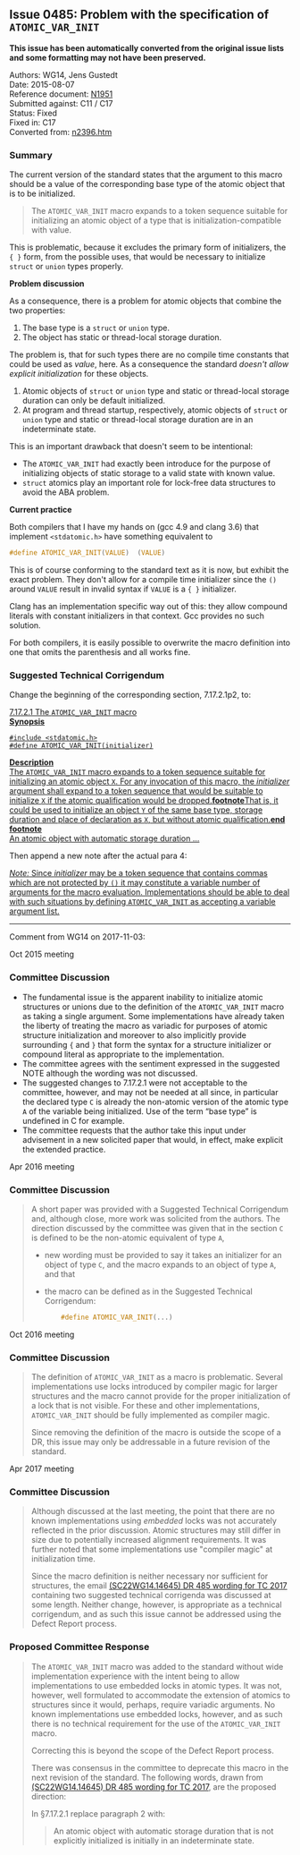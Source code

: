 ## Issue 0485: Problem with the specification of `ATOMIC_VAR_INIT`

**This issue has been automatically converted from the original issue lists and some formatting may not have been preserved.**

Authors: WG14, Jens Gustedt  
Date: 2015-08-07  
Reference document: [N1951](https://www.open-std.org/jtc1/sc22/wg14/www/docs/n1951.htm)  
Submitted against: C11 / C17  
Status: Fixed  
Fixed in: C17  
Converted from: [n2396.htm](https://www.open-std.org/jtc1/sc22/wg14/www/docs/n2396.htm)

### Summary

The current version of the standard states that the argument to this macro
should be a value of the corresponding base type of the atomic object that is to
be initialized.

> The `ATOMIC_VAR_INIT` macro expands to a token sequence suitable for
> initializing an atomic object of a type that is initialization-compatible with
> value.

This is problematic, because it excludes the primary form of initializers, the
`{ }` form, from the possible uses, that would be necessary to initialize
`struct` or `union` types properly.

**Problem discussion**

As a consequence, there is a problem for atomic objects that combine the two
properties:

1. The base type is a `struct` or `union` type.
2. The object has static or thread-local storage duration.

The problem is, that for such types there are no compile time constants that
could be used as *value*, here. As a consequence the standard *doesn't allow
explicit initialization* for these objects.

1. Atomic objects of `struct` or `union` type and static or thread-local storage duration can only be default initialized.
2. At program and thread startup, respectively, atomic objects of `struct` or `union` type and static or thread-local storage duration are in an indeterminate state.

This is an important drawback that doesn't seem to be intentional:

* The `ATOMIC_VAR_INIT` had exactly been introduce for the purpose of initializing objects of static storage to a valid state with known value.
* `struct` atomics play an important role for lock-free data structures to avoid the ABA problem.

**Current practice**

Both compilers that I have my hands on (gcc 4.9 and clang 3.6) that implement
`<stdatomic.h>` have something equivalent to

```c
#define ATOMIC_VAR_INIT(VALUE)  (VALUE)
```

This is of course conforming to the standard text as it is now, but exhibit the
exact problem. They don't allow for a compile time initializer since the `()`
around `VALUE` result in invalid syntax if `VALUE` is a `{ }` initializer.

Clang has an implementation specific way out of this: they allow compound
literals with constant initializers in that context. Gcc provides no such
solution.

For both compilers, it is easily possible to overwrite the macro definition into
one that omits the parenthesis and all works fine.

### Suggested Technical Corrigendum

Change the beginning of the corresponding section, 7.17.2.1p2, to:

<ins>7.17.2.1 The `ATOMIC_VAR_INIT` macro  
**Synopsis**</ins>

<ins>`#include <stdatomic.h>`  
`#define ATOMIC_VAR_INIT(initializer)`</ins>

<ins>**Description**  
The `ATOMIC_VAR_INIT` macro expands to a token sequence suitable for
initializing an atomic object `X`. For any invocation of this macro, the
*initializer* argument shall expand to a token sequence that would be suitable
to initialize `X` if the atomic qualification would be dropped.**footnote**That
is, it could be used to initialize an object `Y` of the same base type, storage
duration and place of declaration as `X`, but without atomic qualification.**end
footnote**  
An atomic object with automatic storage duration ...</ins>

Then append a new note after the actual para 4:

<ins>*Note:* Since *initializer* may be a token sequence that contains commas
which are not protected by `()` it may constitute a variable number of arguments
for the macro evaluation. Implementations should be able to deal with such
situations by defining `ATOMIC_VAR_INIT` as accepting a variable argument
list.</ins>

---

Comment from WG14 on 2017-11-03:

Oct 2015 meeting

### Committee Discussion

* The fundamental issue is the apparent inability to initialize atomic structures or unions due to the definition of the `ATOMIC_VAR_INIT` macro as taking a single argument. Some implementations have already taken the liberty of treating the macro as variadic for purposes of atomic structure initialization and moreover to also implicitly provide surrounding `{` and `}` that form the syntax for a structure initializer or compound literal as appropriate to the implementation.
* The committee agrees with the sentiment expressed in the suggested NOTE although the wording was not discussed.
* The suggested changes to 7.17.2.1 were not acceptable to the committee, however, and may not be needed at all since, in particular the declared type `C` is already the non-atomic version of the atomic type `A` of the variable being initialized. Use of the term “base type” is undefined in C for example.
* The committee requests that the author take this input under advisement in a new solicited paper that would, in effect, make explicit the extended practice.

Apr 2016 meeting

### Committee Discussion

> A short paper was provided with a Suggested Technical Corrigendum and, although
> close, more work was solicited from the authors. The direction discussed by the
> committee was given that in the section `C` is defined to be the non-atomic
> equivalent of type `A`,
>
> * new wording must be provided to say it takes an initializer for an object of type `C`, and the macro expands to an object of type `A`, and that
> * the macro can be defined as in the Suggested Technical Corrigendum:
>
>   ```c
>       #define ATOMIC_VAR_INIT(...)
>   ```

Oct 2016 meeting

### Committee Discussion

> The definition of `ATOMIC_VAR_INIT` as a macro is problematic. Several
> implementations use locks introduced by compiler magic for larger structures and
> the macro cannot provide for the proper initialization of a lock that is not
> visible. For these and other implementations, `ATOMIC_VAR_INIT` should be fully
> implemented as compiler magic.
>
> Since removing the definition of the macro is outside the scope of a DR, this
> issue may only be addressable in a future revision of the standard.

Apr 2017 meeting

### Committee Discussion

> Although discussed at the last meeting, the point that there are no known
> implementations using *embedded* locks was not accurately reflected in the prior
> discussion. Atomic structures may still differ in size due to potentially
> increased alignment requirements. It was further noted that some implementations
> use "compiler magic" at initialization time.
>
> Since the macro definition is neither necessary nor sufficient for structures,
> the email [(SC22WG14.14645) DR 485 wording for TC
> 2017](https://www.open-std.org/jtc1/sc22/wg14/14645) containing two suggested
> technical corrigenda was discussed at some length. Neither change, however, is
> appropriate as a technical corrigendum, and as such this issue cannot be
> addressed using the Defect Report process.

### Proposed Committee Response

> The `ATOMIC_VAR_INIT` macro was added to the standard without wide
> implementation experience with the intent being to allow implementations to use
> embedded locks in atomic types. It was not, however, well formulated to
> accommodate the extension of atomics to structures since it would, perhaps,
> require variadic arguments. No known implementations use embedded locks,
> however, and as such there is no technical requirement for the use of the
> `ATOMIC_VAR_INIT` macro.
>
> Correcting this is beyond the scope of the Defect Report process.
>
> There was consensus in the committee to deprecate this macro in the next
> revision of the standard. The following words, drawn from [(SC22WG14.14645) DR
> 485 wording for TC 2017](https://www.open-std.org/jtc1/sc22/wg14/14645), are the
> proposed direction:
>
> In §7.17.2.1 replace paragraph 2 with:
>
> > An atomic object with automatic storage duration that is not explicitly
> > initialized is initially in an indeterminate state.
